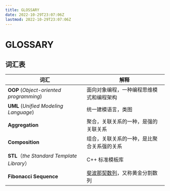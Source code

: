 ```yaml
---
title: GLOSSARY
date: 2022-10-29T23:07:06Z
lastmod: 2022-10-29T23:07:06Z
---
```


# GLOSSARY

## 词汇表

|词汇|解释|
| ----| ------------------------------------------|
|**OOP** (*Object-oriented programming*)|面向对象编程，一种编程思维模式和编程架构|
|**UML** (*Unified Modeling Language*)|统一建模语言，类图|
|**Aggregation**|聚合，关联关系的一种，是强的关联关系|
|**Composition**|组合，关联关系的一种，是比聚合关系强的关系|
|**STL**（*the Standard Template Library*）|C++ 标准模板库|
|**Fibonacci Sequence**|[斐波那契数列](https://zh.wikipedia.org/wiki/斐波那契数列)，又称黄金分割数列|
